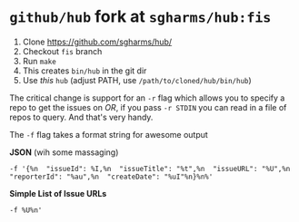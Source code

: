 # `github/hub` fork at `sgharms/hub:fis`

1. Clone https://github.com/sgharms/hub/
2. Checkout `fis` branch
3. Run `make`
4. This creates `bin/hub` in the git dir
5. Use _this_ `hub` (adjust PATH, use `/path/to/cloned/hub/bin/hub`)

The critical change is support for an `-r` flag which allows you to specify a repo to get the issues on *OR*, if you pass `-r STDIN` you can read in a file of repos to query. And that's very handy.

The `-f` flag takes a format string for awesome output

**JSON** (wih some massaging)

`-f '{%n  "issueId": %I,%n  "issueTitle": "%t",%n  "issueURL": "%U",%n  "reporterId": "%au",%n  "createDate": "%uI"%n}%n%'`

**Simple List of Issue URLs**

`-f %U%n'`
